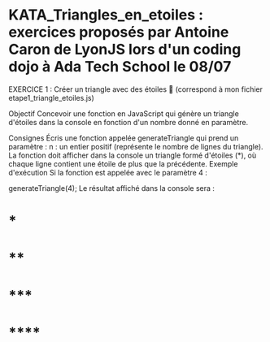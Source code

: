 # KATA_Triangles_en_etoiles : exercices proposés par Antoine Caron de LyonJS lors d'un coding dojo à Ada Tech School le 08/07

EXERCICE 1 : Créer un triangle avec des étoiles 🌟 (correspond à mon fichier etape1_triangle_etoiles.js)

Objectif
Concevoir une fonction en JavaScript qui génère un triangle d'étoiles dans la console en fonction d'un nombre donné en paramètre.

Consignes
Écris une fonction appelée generateTriangle qui prend un paramètre :
n : un entier positif (représente le nombre de lignes du triangle).
La fonction doit afficher dans la console un triangle formé d'étoiles (\*), où chaque ligne contient une étoile de plus que la précédente.
Exemple d'exécution
Si la fonction est appelée avec le paramètre 4 :

generateTriangle(4);
Le résultat affiché dans la console sera :

# \*

# \*\*

# \*\*\*

# \*\*\*\*
